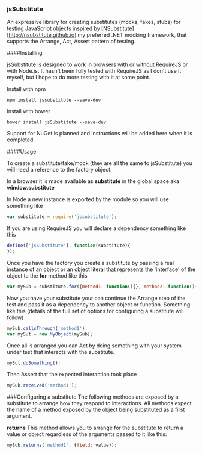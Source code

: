 ### jsSubstitute
An expressive library for creating substitutes (mocks, fakes, stubs) for testing JavaScript objects inspired by [NSubstitute][http://nsubstitute.github.io] my preferred .NET mocking framework, that supports the Arrange, Act, Assert pattern of testing.

####Installing

jsSubstitute is designed to work in browsers with or without RequireJS or with Node.js.  It hasn't been fully tested with RequireJS as I don't use it myself, but I hope to do more testing with it at some point.

Install with npm
```
npm install jssubstitute --save-dev
```

Install with bower
```
bower install jsSubstitute --save-dev
```

Support for NuGet is planned and instructions will be added here when it is completed.


####Usage

To create a substitute/fake/mock (they are all the same to jsSubstitute) you will need a reference to the factory object.

In a browser it is made available as **substitute** in the global space aka **window.substitute**

In Node a new instance is exported by the module so you will use something like

```javascript
var substitute = require('jssubstitute');
```

If you are using RequireJS you will declare a dependency something like this

```javascript
define(['jsSubstitute'], function(substitute){
});
```

Once you have the factory you create a substitute by passing a real instance of an object or an object literal that represents the 'interface' of the object to the **for** method like this

```javascript
var mySub = substitute.for({method1: function(){}, method2: function(){});
```

Now you have your substitute your can continue the Arrange step of the test and pass it as a dependency to another object or function.  Something like this (details of the full set of options for configuring a substitute will follow)

```javascript
mySub.callsThrough('method1');
var mySut = new MyObject(mySub);
```

Once all is arranged you can Act by doing something with your system under test that interacts with the substitute.

```javascript
mySut.doSomething();
```

Then Assert that the expected interaction took place

```javascript
mySub.received('method1');
```

###Configuring a substitute
The following methods are exposed by a substitute to arrange how they respond to interactions.  All methods expect the name of a method exposed by the object being substituted as a first argument.

**returns**
This method allows you to arrange for the substitute to return a value or object regardless of the arguments passed to it like this:
```javascript
mySub.returns('method1', {field: value});
```



